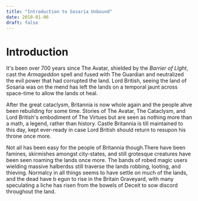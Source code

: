 ```yaml
---
title: "Introduction to Sosaria Unbound"
date: 2018-01-06
draft: false
---
```


# Introduction

It's been over 700 years since The Avatar, shielded by the _Barrier of LIght_, cast the _Armageddon_ spell and fused with The Guardian and neutralized the evil power that had corrupted the land. Lord British, seeing the land of Sosaria was on the mend has left the lands on a temporal jaunt across space-time to allow the lands ot heal.

After the great cataclysm, Britannia is now whole again and the people ahve been rebuilding for some time. Stories of The Avatar, The Cataclysm, and Lord British's embodiment of The Virtues but are seen as nothing more than a math, a legend, rather than history. Castle Britannia is till maintained to this day, kept ever-ready in case Lord British should return to resupon his throne once more.

Not all has been easy for the people of Britannia though.There have been famines, skirmishes amongst city-states, and still grotesque creatures have been seen roaming the lands once more. The bands of robed magic users wielding massive halberdss still traverse the lands robbing, looting, and thieving. Normalcy in all things seems to have settle on much of the lands, and the dead have b egun to rise in the Britain Graveyard, with many speculating a liche has risen from the bowels of Deceit to sow discord throughout the land.